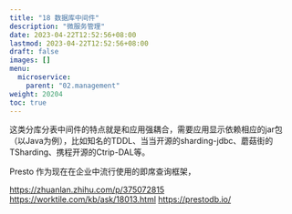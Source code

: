 ```yaml
---
title: "18 数据库中间件"
description: "微服务管理"
date: 2023-04-22T12:52:56+08:00
lastmod: 2023-04-22T12:52:56+08:00
draft: false
images: []
menu:
  microservice:
    parent: "02.management"
weight: 20204
toc: true
---
```


这类分库分表中间件的特点就是和应用强耦合，需要应用显示依赖相应的jar包（以Java为例），比如知名的TDDL、当当开源的sharding-jdbc、蘑菇街的TSharding、携程开源的Ctrip-DAL等。

Presto 作为现在在企业中流行使用的即席查询框架，


https://zhuanlan.zhihu.com/p/375072815
https://worktile.com/kb/ask/18013.html
https://prestodb.io/
